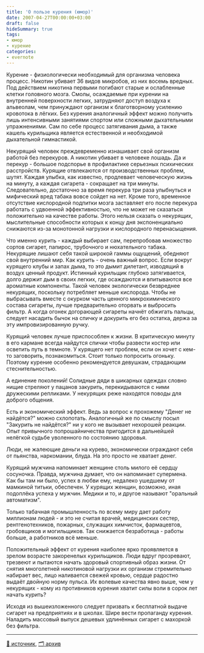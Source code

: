 ```yaml
---
title: 'О пользе курения (юмор)'
date: 2007-04-27T00:00:00+03:00
draft: false
hideSummary: true
tags:
- юмор
- курение
categories:
- evernote
---
```


Курение - физиологически необходимый для организма человека процесс. Никотин убивает 36 видов микробов, из них восемь вредных. Под действием никотина первыми погибают старые и ослабленные клетки головного мозга. Смолы, осаждаемые при курении на внутренней поверхности легких, затрудняют доступ воздуха к альвеолам, чем принуждают организм к благотворному усилению кровотока в лёгких. Без курения аналогичный эффект можно получить лишь интенсивными занятиями спортом или сложными дыхательными упражнениями. Сам по себе процесс затягивания дыма, а также кашель курильщика является естественной и необходимой дыхательной гимнастикой.

Некурящий человек преждевременно изнашивает свой организм работой без перекуров. А никотин убивает в человеке лошадь. Да и перекур - большое подспорье в профилактике серьезных психических расстройств. Курящие отвлекаются от производственных проблем, шутят. Каждая улыбка, как известно, продлевает человеческую жизнь на минуту, а каждая сигарета - сокращает на три минуты. Следовательно, достаточно за время перекура три раза улыбнуться и мифический вред табака вовсе сойдет на нет. Кроме того, временное отсутствие кислородной подпитки мозга заставляет его после перекура работать с удвоенной эффективностью, что не может не сказаться положительно на качестве работы. Этого нельзя сказать о некурящих, мыслительные способности которых к концу дня экспоненциально снижаются из-за монотонной нагрузки и кислородного перенасыщения.

Что именно курить - каждый выбирает сам, перепробовав множество сортов сигарет, папирос, трубочного и нюхательного табака. Некурящие лишают себя такой широкой гаммы ощущений, обедняют свой внутренний мир. Как курить - очень важный вопрос. Если вокруг курящего клубы и запах дыма, то это дымит дилетант, изводящий в воздух ценный продукт. Истинный курильщик глубоко затягивается, долго держит дым в своих легких, где осаждаются и впитываются все ароматные компоненты. Такой человек экологически безвреднее некурящих, поскольку потребляет меньше кислорода. Чтобы не выбрасывать вместе с окурком часть ценного микрохимического состава сигареты, лучше предварительно оторвать и выбросить фильтр. А когда огонек догорающей сигареты начнёт обжигать пальцы, следует насадить бычок на спичку и докурить его без остатка, держа за эту импровизированную ручку.

Курящий человек лучше приспособлен к жизни. В критическую минуту в его кармане всегда найдутся спички чтобы развести костер или осветить путь в темноте. У курящего нет проблем, если он хочет с кем-то заговорить, познакомиться. Стоит только попросить огоньку. Поэтому курение особенно рекомендуется девушкам, страдающим стеснительностью.

А единение поколений! Солидные дяди в шикарных одеждах словно нищие стреляют у пацанов закурить, перекидываются с ними дружескими репликами. У некурящих реже находятся поводы для доброго общения.

Есть и экономический эффект. Ведь за вопрос к прохожему "Денег не найдётся?" можно схлопотать. Аналогичный же по смыслу посыл "Закурить не найдётся?" ни у кого не вызывает нехорошей реакции. Опыт привычного попрошайничества пригодится в дальнейшей нелёгкой судьбе уволенного по состоянию здоровья.

Люди, не жалеющие деньги на курево, экономически ограждают себя от пьянства, наркомании, блуда. На это просто не хватает денег.

Курящий мужчина напоминает женщине столь милого её сердцу сосуночка. Правда, мужчина думает, что он напоминает супермена. Как бы там ни было, успех в любви ему, недалеко ушедшему от мамкиной титьки, обеспечен. У курящих женщин, возможно, иная подоплёка успеха у мужчин. Медики и то, и другое называют "оральный автоматизм".

Только табачная промышленность по всему миру дает работу миллионам людей - и это не считая врачей, медицинских сестер, рентгенотехников, пожарных, служащих химчисток, фармацевтов, гробовщиков и могильщиков. Так снижается безработица - работы больше, а работников всё меньше.

Положительный эффект от курения наиболее ярко проявляется в зрелом возрасте закоренелых курильщиков. Люди вдруг прозревают, трезвеют и пытаются начать здоровый спортивный образ жизни. От снятия многолетней никотиновой нагрузки их организм стремительно набирает вес, лицо наливается свежей кровью, сердце радостно выдаёт двойную норму пульса. Их волевые качества явно выше, чем у некурящих - кому из противников курения хватит силы воли в сорок лет начать курить?

Исходя из вышеизложенного следует призвать к бесплатной выдаче сигарет на предприятиях и в школах. Шире вести пропаганду курения. Наладить массовый выпуск дешевых удлинённых сигарет с махоркой без фильтра.

---

[:link: источник](http://www.doodoo.ru/news-3213.html), [:card_index_dividers: архив](https://web.archive.org/web/20170708070900/http://www.doodoo.ru/news-3213.html)